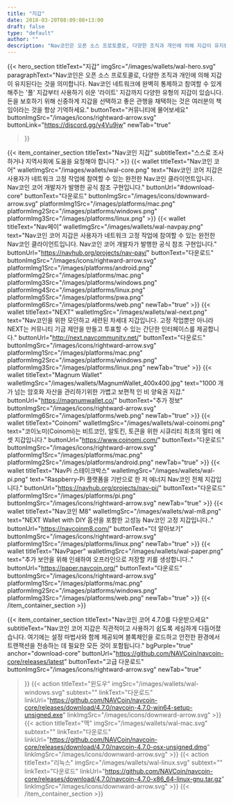 ```yaml
---
title: "지갑"
date: 2018-03-20T08:09:08+13:00
draft: false
type: "default"
author: ""
description: "Nav코인은 오픈 소스 프로토콜로, 다양한 조직과 개인에 의해 지갑이 유지된다는 것을 의미합니다."
---
```


<script src="https://ajax.googleapis.com/ajax/libs/jquery/3.3.1/jquery.min.js"></script>
{{< hero_section
titleText="지갑"
imgSrc="/images/wallets/wal-hero.svg"
paragraphText="Nav코인은 오픈 소스 프로토콜로, 다양한 조직과 개인에 의해 지갑이 유지된다는 것을 의미합니다. Nav코인 네트워크에 완벽히 통제하고 참여할 수 있게 해주는 '풀' 지갑부터 사용하기 쉬운 '라이트' 지갑까지 다양한 유형의 지갑이 있습니다. 돈을 보호하기 위해 신중하게 지갑을 선택하고 좋은 관행을 채택하는 것은 여러분의 책임이라는 것을 항상&nbsp;기억하세요."
buttonText="커뮤니티에 물어보세요"
buttonImgSrc="/images/icons/rightward-arrow.svg"
buttonLink="https://discord.gg/y4Vu9jw"
newTab="true"
>}}

{{< item_container_section
    titleText="Nav코인 지갑"
    subtitleText="스스로 조사하거나 지역사회에 도움을 요청해야&nbsp;합니다."
    >}}
    {{< wallet
        titleText="Nav코인 코어"
        walletImgSrc="/images/wallets/wal-core.png"
        text="Nav코인 코어 지갑은 사용자가 네트워크 고정 작업에 참여할 수 있는 완전한 Nav코인 클라이언트입니다. Nav코인 코어 개발자가 발행한 공식 참조&nbsp;구현입니다."
        buttonUrl="#download-core"
        buttonText="다운로드"
        buttonImgSrc="/images/icons/downward-arrow.svg"
        platformImg1Src="/images/platforms/mac.png"
        platformImg2Src="/images/platforms/windows.png"
        platformImg3Src="/images/platforms/linux.png"
    >}}
    {{< wallet
        titleText="Nav페이"
        walletImgSrc="/images/wallets/wal-navpay.png"
        text="Nav코인 코어 지갑은 사용자가 네트워크 고정 작업에 참여할 수 있는 완전한 Nav코인 클라이언트입니다. Nav코인 코어 개발자가 발행한 공식 참조&nbsp;구현입니다."
        buttonUrl="https://navhub.org/projects/nav-pay/"
        buttonText="다운로드"
        buttonImgSrc="/images/icons/rightward-arrow.svg"
        platformImg1Src="/images/platforms/android.png"
        platformImg2Src="/images/platforms/mac.png"
        platformImg3Src="/images/platforms/windows.png"
        platformImg4Src="/images/platforms/linux.png"
        platformImg5Src="/images/platforms/pwa.png"
        platformImg6Src="/images/platforms/web.png"
        newTab="true"
    >}}
    {{< wallet
        titleText="NEXT"
        walletImgSrc="/images/wallets/wal-next.png"
        text="Nav코인을 위한 모던하고 세련된 차세대 지갑입니다. 고정 작업뿐만 아니라 NEXT는 커뮤니티 기금 제안을 만들고 투표할 수 있는 간단한 인터페이스를 제공합니다."
        buttonUrl="http://next.navcommunity.net/"
        buttonText="다운로드"
        buttonImgSrc="/images/icons/rightward-arrow.svg"
        platformImg1Src="/images/platforms/mac.png"
        platformImg2Src="/images/platforms/windows.png"
        platformImg3Src="/images/platforms/linux.png"
        newTab="true"
    >}}
    {{< wallet
        titleText="Magnum Wallet"
        walletImgSrc="/images/wallets/MagnumWallet_400x400.jpg"
        text="1000 개가 넘는 암호화 자산을 관리하기위한 가볍고 보편적 인 비 양육권&nbsp;지갑."
        buttonUrl="https://magnumwallet.co/"
        buttonText="추가 정보"
        buttonImgSrc="/images/icons/rightward-arrow.svg"
        platformImg6Src="/images/platforms/web.png"
        newTab="true"
    >}}
    {{< wallet
        titleText="Coinomi"
        walletImgSrc="/images/wallets/wal-coinomi.png"
        text="코이노미(Coinomi)는 비트코인, 알토킨, 토큰을 위한 시큐리티 최초의 멀티 에셋&nbsp;지갑입니다."
        buttonUrl="https://www.coinomi.com/"
        buttonText="다운로드"
        buttonImgSrc="/images/icons/rightward-arrow.svg"
        platformImg1Src="/images/platforms/mac.png"
        platformImg2Src="/images/platforms/android.png"
        newTab="true"
    >}}
    {{< wallet
        titleText="NavPi 스테이크박스"
        walletImgSrc="/images/wallets/wal-pi.png"
        text="Raspberry-Pi 플랫폼을 기반으로 한 저 에너지 Nav코인 전체&nbsp;지갑입니다."
        buttonUrl="https://navhub.org/projects/nav-pi/"
        buttonText="다운로드"
        platformImg1Src="/images/platforms/pi.png"
        buttonImgSrc="/images/icons/rightward-arrow.svg"
        newTab="true"
    >}}
    {{< wallet
        titleText="Nav코인 M8"
        walletImgSrc="/images/wallets/wal-m8.png"
        text="NEXT Wallet with DIY 옵션을 포함한 고성능 Nav코인 고정&nbsp;지갑입니다.."
        buttonUrl="https://navcoinm8.com/"
        buttonText="더 알아보기"
        buttonImgSrc="/images/icons/rightward-arrow.svg"
        platformImg1Src="/images/platforms/linux.png"
        newTab="true"
    >}}
    {{< wallet
        titleText="NavPaper"
        walletImgSrc="/images/wallets/wal-paper.png"
        text="추가 보안을 위해 인쇄하여 오프라인으로 저장할 키를&nbsp;생성합니다.."
        buttonUrl="https://paper.navcoin.org/"
        buttonText="다운로드"
        buttonImgSrc="/images/icons/rightward-arrow.svg"
        platformImg1Src="/images/platforms/mac.png"
        platformImg2Src="/images/platforms/windows.png"
        platformImg3Src="/images/platforms/web.png"
        newTab="true"
    >}}
{{< /item_container_section >}}

{{< item_container_section
    titleText="Nav코인 코어 4.7.0를 다운받으세요"
    subtitleText="Nav코인 코어 지갑은 직관적이고 사용하기 쉽도록 세심하게 다듬어졌습니다. 여기에는 설정 마법사와 함께 제공되며 블록체인을 로드하고 안전한 환경에서 트랜잭션을 전송하는 데 필요한 모든 것이&nbsp;포함됩니다."
    bgPurple="true"
    anchor="download-core"
    buttonUrl="https://github.com/NAVCoin/navcoin-core/releases/latest"
    buttonText="고급 다운로드"
    buttonImgSrc="/images/icons/rightward-arrow.svg"
    newTab="true"
>}}
    {{< action
        titleText="윈도우"
        imgSrc="/images/wallets/wal-windows.svg"
        subtext=""
        linkText="다운로드"
        linkUrl="https://github.com/NAVCoin/navcoin-core/releases/download/4.7.0/navcoin-4.7.0-win64-setup-unsigned.exe"
        linkImgSrc="/images/icons/downward-arrow.svg"
    >}}
    {{< action
        titleText="맥"
        imgSrc="/images/wallets/wal-mac.svg"
        subtext=""
        linkText="다운로드"
        linkUrl="https://github.com/NAVCoin/navcoin-core/releases/download/4.7.0/navcoin-4.7.0-osx-unsigned.dmg"
        linkImgSrc="/images/icons/downward-arrow.svg"
    >}}
    {{< action                 
        titleText="리눅스"
        imgSrc="/images/wallets/wal-linux.svg"
        subtext=""
        linkText="다운로드"
        linkUrl="https://github.com/NAVCoin/navcoin-core/releases/download/4.7.0/navcoin-4.7.0-x86_64-linux-gnu.tar.gz"
        linkImgSrc="/images/icons/downward-arrow.svg"
    >}}
{{< /item_container_section >}}


<script>
$("a[href^='#']").click(function(e) {
	e.preventDefault();

	var position = $($(this).attr("href")).offset().top;

	$("body, html").animate({
		scrollTop: position
	} /* speed */ );
});
</script>
